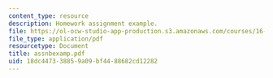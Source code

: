 ```yaml
---
content_type: resource
description: Homework assignment example.
file: https://ol-ocw-studio-app-production.s3.amazonaws.com/courses/16-810-engineering-design-and-rapid-prototyping-january-iap-2007/18dc447338859a09bf4488682cd12282_assnbexamp.pdf
file_type: application/pdf
resourcetype: Document
title: assnbexamp.pdf
uid: 18dc4473-3885-9a09-bf44-88682cd12282
---
```

